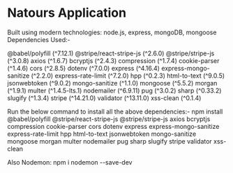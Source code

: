 # Natours Application

Built using modern technologies: node.js, express, mongoDB, mongoose 
Dependencies Used:-

@babel/polyfill (^7.12.1)
@stripe/react-stripe-js (^2.6.0)
@stripe/stripe-js (^3.0.8)
axios (^1.6.7)
bcryptjs (^2.4.3)
compression (^1.7.4)
cookie-parser (^1.4.6)
cors (^2.8.5)
dotenv (^7.0.0)
express (^4.16.4)
express-mongo-sanitize (^2.2.0)
express-rate-limit (^7.2.0)
hpp (^0.2.3)
html-to-text (^9.0.5)
jsonwebtoken (^9.0.2)
mongo-sanitize (^1.1.0)
mongoose (^5.5.2)
morgan (^1.9.1)
multer (^1.4.5-lts.1)
nodemailer (^6.9.11)
pug (^3.0.2)
sharp (^0.33.2)
slugify (^1.3.4)
stripe (^14.21.0)
validator (^13.11.0)
xss-clean (^0.1.4)


Run the below command to install all the above dependencies:-
npm install @babel/polyfill @stripe/react-stripe-js @stripe/stripe-js axios bcryptjs compression cookie-parser cors dotenv express express-mongo-sanitize express-rate-limit hpp html-to-text jsonwebtoken mongo-sanitize mongoose morgan multer nodemailer pug sharp slugify stripe validator xss-clean


Also Nodemon: npm i nodemon --save-dev
